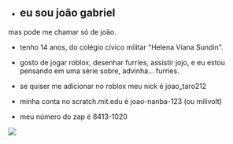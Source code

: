 - ## eu sou joão gabriel
 mas pode me chamar só de joão.

- tenho 14 anos, do colégio cívico militar "Helena Viana Sundin".
  
- gosto de jogar roblox, desenhar furries, assistir jojo, e eu estou pensando em uma série sobre, advinha... furries.

- se quiser me adicionar no roblox meu nick é joao_taro212

- minha conta no scratch.mit.edu é joao-nanba-123 (ou milivolt)

- meu número do zap é 8413-1020

![](https://media.tenor.com/qYpm6fVLlNIAAAAi/mauzymice-mauzy.gif)

